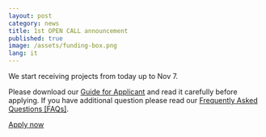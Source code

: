 ```yaml
---
layout: post
category: news
title: 1st OPEN CALL announcement
published: true
image: /assets/funding-box.png
lang: it
---
```

We start receiving projects from today up to Nov 7.

Please download our <a href="/assets/IMPACT_Guide_for_Applicants_30092014.pdf">Guide for Applicant</a> and read it carefully before applying. If you have additional question please read our <a href="/it/faq/">Frequently Asked Questions [FAQs]</a>.

<p class="text-center">
  <a href="/assets/IMPACT_FAQs_30092014.pdf" target="_blank" class="btn btn-primary">Apply now</a>
</p>

